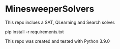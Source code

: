 # MinesweeperSolvers
This repo inclues a SAT, QLearning and Search solver.




pip install -r requirements.txt



This repo was created and tested with Python 3.9.0